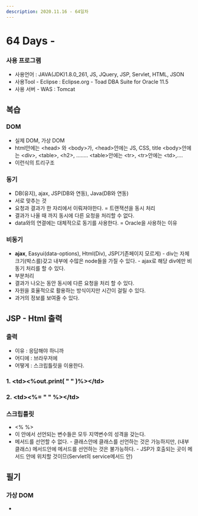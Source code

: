 ```yaml
---
description: 2020.11.16 - 64일차
---
```


# 64 Days -

### 사용 프로그램

* 사용언어 : JAVA\(JDK\)1.8.0\_261, JS, JQuery, JSP, Servlet, HTML, JSON
* 사용Tool  - Eclipse : Eclipse.org - Toad DBA Suite for Oracle 11.5
* 사용 서버 - WAS : Tomcat

## 복습

### DOM

* 실제 DOM, 가상 DOM
* html안에는 &lt;head&gt; 와 &lt;body&gt;가, &lt;head&gt;안에는 JS, CSS, title &lt;body&gt;안에는 &lt;div&gt;, &lt;table&gt;, &lt;h2&gt;, ........ &lt;table&gt;안에는 &lt;tr&gt;, &lt;tr&gt;안에는 &lt;td&gt;,....
* 이런식의 트리구조

### 동기

* DB\(유지\), ajax, JSP\(DB와 연동\), Java\(DB와 연동\)
* 서로 맞추는 것
* 요청과 결과가 한 자리에서 이뤄져야한다. = 트랜잭션을 동시 처리
* 결과가 나올 때 까지 동시에 다른 요청을 처리할 수 없다.
* data와의 연결에는 대체적으로 동기를 사용한다. = Oracle을 사용하는 이유

### 비동기

* **ajax**, Easyui\(data-options\), Html\(Div\), JSP\(기존페이지 모르게\) - div는 자체 크기\(박스를\)갖고 내부에 수많은 node들을 가질 수 있다. - ajax로 해당 div에만 비동기 처리를 할 수 있다.
* 부분처리
* 결과가 나오는 동안 동시에 다른 요청을 처리 할 수 있다.
* 자원을 효율적으로 활용하는 방식이지만 시간이 걸릴 수 있다.
* 과거의 정보를 보여줄 수 있다.

## JSP - Html 출력

### 출력

* 이유 : 응답해야 하니까
* 어디에 : 브라우저에
* 어떻게 : 스크립틀릿을 이용한다.

### 1. &lt;td&gt;&lt;%out.print\( " " \)%&gt;&lt;/td&gt;

### 2. &lt;td&gt;&lt;%= " " %&gt;&lt;/td&gt;

### 스크립틀릿

* &lt;% %&gt;
* 이 안에서 선언되는 변수들은 모두 지역변수의 성격을 갖는다.
* 메서드를 선언할 수 없다. - 클래스안에 클래스를 선언하는 것은 가능하지만, \(내부클래스\) 메서드안에 메서드를 선언하는 것은 불가능하다.  - JSP가 호출되는 곳이 메서드 안에 위치할 것이므\(Servlet의 service메서드 안\)

## 필기

### 가상 DOM 

* 
